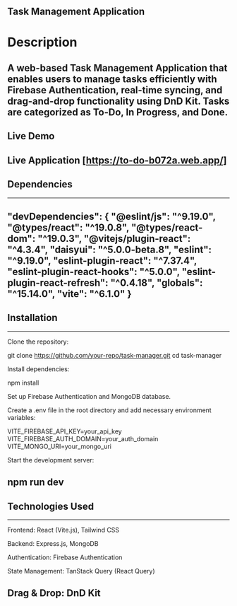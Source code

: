 ## Task Management Application

# Description

A web-based Task Management Application that enables users to manage tasks efficiently with Firebase Authentication, real-time syncing, and drag-and-drop functionality using DnD Kit. Tasks are categorized as To-Do, In Progress, and Done.
---
## Live Demo

## Live Application [https://to-do-b072a.web.app/]

## Dependencies
---
  "devDependencies": {
    "@eslint/js": "^9.19.0",
    "@types/react": "^19.0.8",
    "@types/react-dom": "^19.0.3",
    "@vitejs/plugin-react": "^4.3.4",
    "daisyui": "^5.0.0-beta.8",
    "eslint": "^9.19.0",
    "eslint-plugin-react": "^7.37.4",
    "eslint-plugin-react-hooks": "^5.0.0",
    "eslint-plugin-react-refresh": "^0.4.18",
    "globals": "^15.14.0",
    "vite": "^6.1.0"
  }
---

## Installation
---
Clone the repository:

git clone https://github.com/your-repo/task-manager.git
cd task-manager

Install dependencies:

npm install

Set up Firebase Authentication and MongoDB database.

Create a .env file in the root directory and add necessary environment variables:

VITE_FIREBASE_API_KEY=your_api_key
VITE_FIREBASE_AUTH_DOMAIN=your_auth_domain
VITE_MONGO_URI=your_mongo_uri

Start the development server:

npm run dev
---
## Technologies Used
---
Frontend: React (Vite.js), Tailwind CSS

Backend: Express.js, MongoDB

Authentication: Firebase Authentication

State Management: TanStack Query (React Query)

Drag & Drop: DnD Kit
---